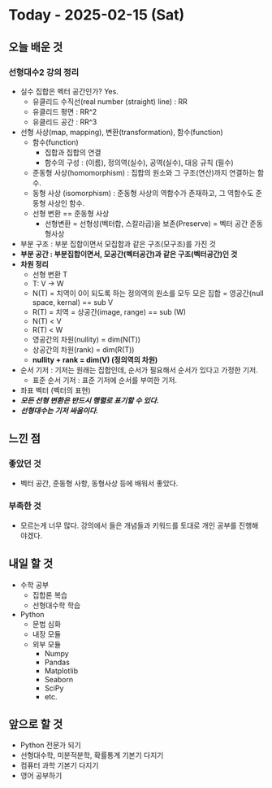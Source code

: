 # Today - 2025-02-15 (Sat)

## 오늘 배운 것

### 선형대수2 강의 정리

- 실수 집합은 벡터 공간인가? Yes.
  - 유클리드 수직선(real number (straight) line) : RR
  - 유클리드 평면 : RR^2
  - 유클리드 공간 : RR^3
- 선형 사상(map, mapping), 변환(transformation), 함수(function)
  - 함수(function)
    - 집합과 집합의 연결
    - 함수의 구성 : (이름), 정의역(실수), 공역(실수), 대응 규칙 (필수)
  - 준동형 사상(homomorphism) : 집합의 원소와 그 구조(연산)까지 연결하는 함수.
  - 동형 사상 (isomorphism) : 준동형 사상의 역함수가 존재하고, 그 역함수도 준동형 사상인 함수.
  - 선형 변환 == 준동형 사상
    - 선형변환 = 선형성(벡터합, 스칼라곱)을 보존(Preserve) = 벡터 공간 준동형사상
- 부분 구조 : 부분 집합이면서 모집합과 같은 구조(모구조)를 가진 것
- **부분 공간 : 부분집합이면서, 모공간(벡터공간)과 같은 구조(벡터공간)인 것**
- **차원 정리**
  - 선형 변환 T
  - T: V → W
  - N(T) = 치역이 0이 되도록 하는 정의역의 원소를 모두 모은 집합 = 영공간(null space, kernal) == sub V
  - R(T) = 치역 = 상공간(image, range) == sub (W)
  - N(T) < V
  - R(T) < W
  - 영공간의 차원(nullity) = dim(N(T))
  - 상공간의 차원(rank) = dim(R(T))
  - **nullity + rank = dim(V) (정의역의 차원)**
- 순서 기저 : 기저는 원래는 집합인데, 순서가 필요해서 순서가 있다고 가정한 기저.
  - 표준 순서 기저 : 표준 기저에 순서를 부여한 기저.
- 좌표 벡터 (벡터의 표현)
- **_모든 선형 변환은 반드시 행렬로 표기할 수 있다._**
- **_선형대수는 기저 싸움이다._**

## 느낀 점

### 좋았던 것

- 벡터 공간, 준동형 사항, 동형사상 등에 배워서 좋았다.

### 부족한 것

- 모르는게 너무 많다. 강의에서 들은 개념들과 키워드를 토대로 개인 공부를 진행해야겠다.

## 내일 할 것

- 수학 공부
  - 집합론 복습
  - 선형대수학 학습
- Python
  - 문법 심화
  - 내장 모듈
  - 외부 모듈
    - Numpy
    - Pandas
    - Matplotlib
    - Seaborn
    - SciPy
    - etc.

## 앞으로 할 것

- Python 전문가 되기
- 선형대수학, 미분적분학, 확률통계 기본기 다지기
- 컴퓨터 과학 기본기 다지기
- 영어 공부하기
